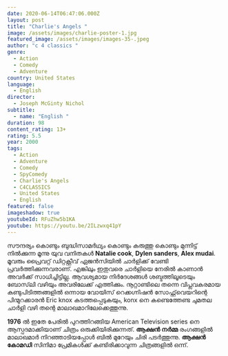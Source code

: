 ```yaml
---
date: 2020-06-14T06:47:06.000Z
layout: post
title: "Charlie's Angels "
image: /assets/images/charlie-poster-1.jpg
featured_image: /assets/images/images-35-.jpeg
author: "c 4 classics "
genre:
  - Action
  - Comedy
  - Adventure
country: United States
language:
  - English
director:
  - Joseph McGinty Nichol
subtitle:
  - name: "English "
duration: 98
content_rating: 13+
rating: 5.5
year: 2000
tags:
  - Action
  - Adventure
  - Comedy
  - SpyComedy
  - Charlie's Angels
  - C4CLASSICS
  - United States
  - English
featured: false
imageshadow: true
youtubeId: RFuZhw5b1KA
youtube: https://youtu.be/2ILzwxq41pY
---
```

സൗന്ദര്യം കൊണ്ടും ബുദ്ധിസാമർഥ്യം കൊണ്ടും കരുത്തു കൊണ്ടും മുന്നിട്ട് നിൽക്കുന്ന മൂന്നു യുവ വനിതകൾ **Natalie cook**, **Dylen sanders**, **Alex mudai**. മൂവരും പ്രൈവറ്റ് ഡിറ്റക്റ്റീവ് ഏജൻസിയിൽ ചാർളിക്ക് വേണ്ടി പ്രവർത്തിക്കുന്നവരാണ്. എങ്കിലും ഇതുവരെ ചാർളിയെ നേരിൽ കാണാൻ അവർക്ക് സാധിച്ചിട്ടില്ല. ആവശ്യമായ നിർദേശങ്ങൾ ശബ്ദത്തിലൂടെയും ബോസ്‌ലി വഴിയും അവരിലേക്ക് എത്തിക്കും. നൂറ്റാണ്ടിലെ തന്നെ വിപ്ലവകരമായ കണ്ടുപിടിത്തങ്ങളിൽ ഒന്നായ വോയിസ് റെക്കഗ്നിഷൻ സോഫ്റ്റ്‌വെയറിന്റെ പിന്മുറക്കാരൻ Eric knox കടത്തപ്പെടുകയും, konx നെ കണ്ടെത്തേണ്ട ചുമതല ചാർളി വഴി തന്റെ മാലാഖമാറിലേക്കെത്തുന്നു. 

**1976** ൽ ഇതേ പേരിൽ പുറത്തിറങ്ങിയ American Television series നെ ആസ്പദമാക്കിയാണ് ചിത്രം ഒരുക്കിയിരിക്കുന്നത്. **ആക്ഷൻ നർമ്മ** രംഗങ്ങളിൽ മാലാഖമാർ നിറഞ്ഞാടിയപ്പോൾ ബിൽ മുറേയും ചിരി പടർത്തുന്നു. **ആക്ഷൻ കോമഡി** സിനിമാ പ്രേമികൾക്ക് കണ്ടിരിക്കാവുന്ന ചിത്രങ്ങളിൽ ഒന്ന്.